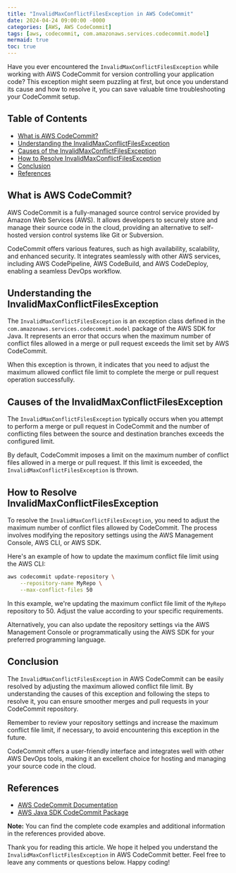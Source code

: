 ```yaml
---
title: "InvalidMaxConflictFilesException in AWS CodeCommit"
date: 2024-04-24 09:00:00 -0000
categories: [AWS, AWS CodeCommit]
tags: [aws, codecommit, com.amazonaws.services.codecommit.model]
mermaid: true
toc: true
---
```



Have you ever encountered the `InvalidMaxConflictFilesException` while working with AWS CodeCommit for version controlling your application code? This exception might seem puzzling at first, but once you understand its cause and how to resolve it, you can save valuable time troubleshooting your CodeCommit setup.

## Table of Contents
- [What is AWS CodeCommit?](#what-is-aws-codecommit)
- [Understanding the InvalidMaxConflictFilesException](#understanding-the-invalidmaxconflictfilesexception)
- [Causes of the InvalidMaxConflictFilesException](#causes-of-the-invalidmaxconflictfilesexception)
- [How to Resolve InvalidMaxConflictFilesException](#how-to-resolve-invalidmaxconflictfilesexception)
- [Conclusion](#conclusion)
- [References](#references)

## What is AWS CodeCommit?

AWS CodeCommit is a fully-managed source control service provided by Amazon Web Services (AWS). It allows developers to securely store and manage their source code in the cloud, providing an alternative to self-hosted version control systems like Git or Subversion.

CodeCommit offers various features, such as high availability, scalability, and enhanced security. It integrates seamlessly with other AWS services, including AWS CodePipeline, AWS CodeBuild, and AWS CodeDeploy, enabling a seamless DevOps workflow.

## Understanding the InvalidMaxConflictFilesException

The `InvalidMaxConflictFilesException` is an exception class defined in the `com.amazonaws.services.codecommit.model` package of the AWS SDK for Java. It represents an error that occurs when the maximum number of conflict files allowed in a merge or pull request exceeds the limit set by AWS CodeCommit.

When this exception is thrown, it indicates that you need to adjust the maximum allowed conflict file limit to complete the merge or pull request operation successfully.

## Causes of the InvalidMaxConflictFilesException

The `InvalidMaxConflictFilesException` typically occurs when you attempt to perform a merge or pull request in CodeCommit and the number of conflicting files between the source and destination branches exceeds the configured limit.

By default, CodeCommit imposes a limit on the maximum number of conflict files allowed in a merge or pull request. If this limit is exceeded, the `InvalidMaxConflictFilesException` is thrown.

## How to Resolve InvalidMaxConflictFilesException

To resolve the `InvalidMaxConflictFilesException`, you need to adjust the maximum number of conflict files allowed by CodeCommit. The process involves modifying the repository settings using the AWS Management Console, AWS CLI, or AWS SDK.

Here's an example of how to update the maximum conflict file limit using the AWS CLI:

```bash
aws codecommit update-repository \
    --repository-name MyRepo \
    --max-conflict-files 50
```

In this example, we're updating the maximum conflict file limit of the `MyRepo` repository to 50. Adjust the value according to your specific requirements.

Alternatively, you can also update the repository settings via the AWS Management Console or programmatically using the AWS SDK for your preferred programming language.

## Conclusion

The `InvalidMaxConflictFilesException` in AWS CodeCommit can be easily resolved by adjusting the maximum allowed conflict file limit. By understanding the causes of this exception and following the steps to resolve it, you can ensure smoother merges and pull requests in your CodeCommit repository.

Remember to review your repository settings and increase the maximum conflict file limit, if necessary, to avoid encountering this exception in the future.

CodeCommit offers a user-friendly interface and integrates well with other AWS DevOps tools, making it an excellent choice for hosting and managing your source code in the cloud.

## References

- [AWS CodeCommit Documentation](https://docs.aws.amazon.com/codecommit/)
- [AWS Java SDK CodeCommit Package](https://sdk.amazonaws.com/java/api/latest/software/amazon/awssdk/services/codecommit/model/InvalidMaxConflictFilesException.html)

**Note:** You can find the complete code examples and additional information in the references provided above.

Thank you for reading this article. We hope it helped you understand the `InvalidMaxConflictFilesException` in AWS CodeCommit better. Feel free to leave any comments or questions below. Happy coding!
